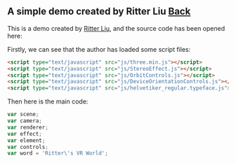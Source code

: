 ## A simple demo created by Ritter Liu [Back](./../VR.md)

This is a demo created by [Ritter Liu](https://github.com/ritterliu), and the source code has been opened here:

Firstly, we can see that the author has loaded some script files:

```html
<script type="text/javascript" src="js/three.min.js"></script>
<script type="text/javascript" src="js/StereoEffect.js"></script>
<script type="text/javascript" src="js/OrbitControls.js"></script>
<script type="text/javascript" src="js/DeviceOrientationControls.js"></script>
<script type="text/javascript" src="js/helvetiker_regular.typeface.js"></script>
```

Then here is the main code:

```js
var scene;
var camera;
var renderer;
var effect;
var element;
var controls;
var word = 'Ritter\'s VR World';



```